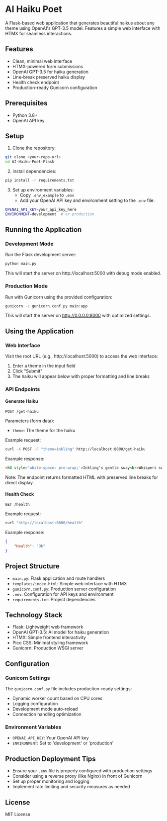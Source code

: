 # AI Haiku Poet

A Flask-based web application that generates beautiful haikus about any theme using OpenAI's GPT-3.5 model. Features a simple web interface with HTMX for seamless interactions.

## Features

- Clean, minimal web interface
- HTMX-powered form submissions
- OpenAI GPT-3.5 for haiku generation
- Line-break preserved haiku display
- Health check endpoint
- Production-ready Gunicorn configuration

## Prerequisites

- Python 3.8+
- OpenAI API key

## Setup

1. Clone the repository:
```bash
git clone <your-repo-url>
cd AI-Haiku-Poet-Flask
```

2. Install dependencies:
```bash
pip install -r requirements.txt
```

3. Set up environment variables:
   - Copy `.env_example` to `.env`
   - Add your OpenAI API key and environment setting to the `.env` file:
```bash
OPENAI_API_KEY=your_api_key_here
ENVIRONMENT=development  # or production
```

## Running the Application

### Development Mode
Run the Flask development server:
```bash
python main.py
```
This will start the server on http://localhost:5000 with debug mode enabled.

### Production Mode
Run with Gunicorn using the provided configuration:
```bash
gunicorn -c gunicorn.conf.py main:app
```
This will start the server on http://0.0.0.0:8000 with optimized settings.

## Using the Application

### Web Interface
Visit the root URL (e.g., http://localhost:5000) to access the web interface:
1. Enter a theme in the input field
2. Click "Submit"
3. The haiku will appear below with proper formatting and line breaks

### API Endpoints

#### Generate Haiku
```
POST /get-haiku
```
Parameters (form data):
- `theme`: The theme for the haiku

Example request:
```bash
curl -X POST -F "theme=inkling" http://localhost:8000/get-haiku
```

Example response:
```html
<h3 style='white-space: pre-wrap;'>Inkling’s gentle sway<br>Whispers secrets in the breeze<br>Nature’s silent muse</h3>
```

Note: The endpoint returns formatted HTML with preserved line breaks for direct display.

#### Health Check
```
GET /health
```
Example request:
```bash
curl "http://localhost:8000/health"
```

Example response:
```json
{
    "Health": "Ok"
}
```

## Project Structure

- `main.py`: Flask application and route handlers
- `templates/index.html`: Simple web interface with HTMX
- `gunicorn.conf.py`: Production server configuration
- `.env`: Configuration for API keys and environment
- `requirements.txt`: Project dependencies

## Technology Stack

- Flask: Lightweight web framework
- OpenAI GPT-3.5: AI model for haiku generation
- HTMX: Simple frontend interactivity
- Pico CSS: Minimal styling framework
- Gunicorn: Production WSGI server

## Configuration

### Gunicorn Settings
The `gunicorn.conf.py` file includes production-ready settings:
- Dynamic worker count based on CPU cores
- Logging configuration
- Development mode auto-reload
- Connection handling optimization

### Environment Variables
- `OPENAI_API_KEY`: Your OpenAI API key
- `ENVIRONMENT`: Set to 'development' or 'production'

## Production Deployment Tips

- Ensure your `.env` file is properly configured with production settings
- Consider using a reverse proxy (like Nginx) in front of Gunicorn
- Set up proper monitoring and logging
- Implement rate limiting and security measures as needed

## License

MIT License 